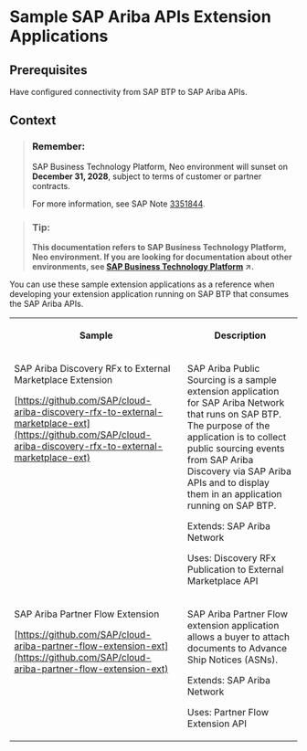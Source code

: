 <!-- loiob6214d7112b043c69b45c88f194ca25f -->

# Sample SAP Ariba APIs Extension Applications



<a name="loiob6214d7112b043c69b45c88f194ca25f__prereq_vvg_l1p_r1b"/>

## Prerequisites

Have configured connectivity from SAP BTP to SAP Ariba APIs.



## Context

> ### Remember:  
> SAP Business Technology Platform, Neo environment will sunset on **December 31, 2028**, subject to terms of customer or partner contracts.
> 
> For more information, see SAP Note [3351844](https://me.sap.com/notes/3351844).

> ### Tip:  
> **This documentation refers to SAP Business Technology Platform, Neo environment. If you are looking for documentation about other environments, see [SAP Business Technology Platform](https://help.sap.com/viewer/65de2977205c403bbc107264b8eccf4b/Cloud/en-US/6a2c1ab5a31b4ed9a2ce17a5329e1dd8.html "SAP Business Technology Platform (SAP BTP) is an integrated offering comprised of the following technology portfolios: application development; process automation; integration; data, analytics, and enterprise planning; artificial intelligence. The platform offers users the ability to turn data into business value, compose end-to-end business processes, connect entire IT landscapes, and personalize, build and extend SAP applications. This reduces the overall total cost of ownership maintaining SAP landscapes and third-party software across end-to-end business processes.") :arrow_upper_right:.**

You can use these sample extension applications as a reference when developing your extension application running on SAP BTP that consumes the SAP Ariba APIs.


<table>
<tr>
<th valign="top">

Sample

</th>
<th valign="top">

Description

</th>
</tr>
<tr>
<td valign="top">

SAP Ariba Discovery RFx to External Marketplace Extension

[https://github.com/SAP/cloud-ariba-discovery-rfx-to-external-marketplace-ext](https://github.com/SAP/cloud-ariba-discovery-rfx-to-external-marketplace-ext)

</td>
<td valign="top">

SAP Ariba Public Sourcing is a sample extension application for SAP Ariba Network that runs on SAP BTP. The purpose of the application is to collect public sourcing events from SAP Ariba Discovery via SAP Ariba APIs and to display them in an application running on SAP BTP.

Extends: SAP Ariba Network

Uses: Discovery RFx Publication to External Marketplace API

</td>
</tr>
<tr>
<td valign="top">

SAP Ariba Partner Flow Extension

[https://github.com/SAP/cloud-ariba-partner-flow-extension-ext](https://github.com/SAP/cloud-ariba-partner-flow-extension-ext)

</td>
<td valign="top">

SAP Ariba Partner Flow extension application allows a buyer to attach documents to Advance Ship Notices \(ASNs\).

Extends: SAP Ariba Network

Uses: Partner Flow Extension API

</td>
</tr>
</table>

